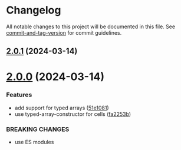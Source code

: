 # Changelog

All notable changes to this project will be documented in this file. See [commit-and-tag-version](https://github.com/absolute-version/commit-and-tag-version) for commit guidelines.

## [2.0.1](https://github.com/vorg/geom-revolve/compare/v2.0.0...v2.0.1) (2024-03-14)



# [2.0.0](https://github.com/vorg/geom-revolve/compare/v1.0.4...v2.0.0) (2024-03-14)


### Features

* add support for typed arrays ([51e1081](https://github.com/vorg/geom-revolve/commit/51e10816c0a65b3888dd34dfe3b55c50423b1694))
* use typed-array-constructor for cells ([fa2253b](https://github.com/vorg/geom-revolve/commit/fa2253b336afe4b0455eb21df4ffdc369cc854a1))


### BREAKING CHANGES

* use ES modules
